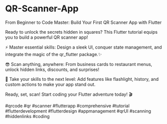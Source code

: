 # QR-Scanner-App

From Beginner to Code Master: Build Your First QR Scanner App with Flutter

Ready to unlock the secrets hidden in squares?   This Flutter tutorial equips you to build a powerful QR scanner app!

⚡️ Master essential skills: Design a sleek UI, conquer state management, and integrate the magic of the qr_flutter package.✨

😎 Scan anything, anywhere: From business cards to restaurant menus, unlock hidden links, discounts, and surprises!

🔦 Take your skills to the next level: Add features like flashlight, history, and custom actions to make your app stand out.

Ready, set, scan! Start coding your Flutter adventure today! 🎬 

#qrcode #qr #scanner #flutterapp #comprehensive #tutorial #flutterdevelopment #flutterdesign #appmanagement #qrUI #scanning #hiddenlinks #coding 

